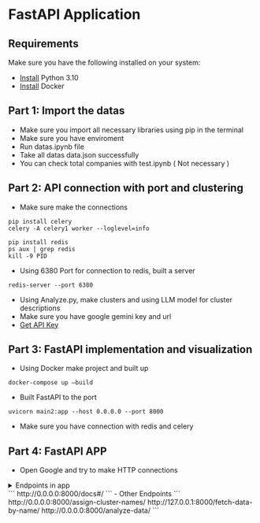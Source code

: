 # FastAPI Application
## Requirements
Make sure you have the following installed on your system:

-   [Install](https://www.python.org/downloads/) Python 3.10 
-   [Install](https://www.docker.com/products/docker-desktop/) Docker

## Part 1: Import the datas 
- Make sure you import all necessary libraries using pip in the terminal 
- Make sure you have enviroment
- Run datas.ipynb file
- Take all datas data.json successfully
- You can check total companies with test.ipynb ( Not necessary )

## Part 2: API connection with port and clustering
- Make sure make the connections 
```
pip install celery
celery -A celery1 worker --loglevel=info
```
```
pip install redis
ps aux | grep redis
kill -9 PID
```
- Using 6380 Port for connection to redis, built a server
```
redis-server --port 6380
```
- Using Analyze.py, make clusters and using LLM model for cluster descriptions
- Make sure you have google gemini key and url
- [Get API Key](https://aistudio.google.com/app/apikey?hl=tr)
  
## Part 3: FastAPI implementation and visualization
- Using Docker make project and built up
```
docker-compose up —build
```
- Built FastAPI to the port
```
uvicorn main2:app --host 0.0.0.0 --port 8000
```
- Make sure you have connection with redis and celery
## Part 4: FastAPI APP
- Open Google and try to make HTTP connections
<details>
<summary> Endpoints in app <summary> 
```
http://0.0.0.0:8000/docs#/
```
- Other Endpoints
```
http://0.0.0.0:8000/assign-cluster-names/
http://127.0.0.1:8000/fetch-data-by-name/
http://0.0.0.0:8000/analyze-data/
```
